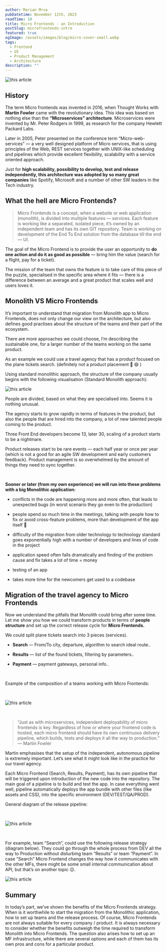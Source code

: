 ```yaml
---
author: Marian Mrva
pubDatetime: November 12th, 2023
readTime: 10
title: Micro Frontends - an Introduction
postSlug: microfrontends-intro
featured: true
ogImage: /assets/images/blog/micro-cover-small.webp
tags:
  - Frontend
  - UI
  - Product Management
  - Architecture
description: ""
---
```


![this article](../../../src/assets/images/blog/microfrontends/micro-cover-lg.webp)

## History

The term Micro frontends was invented in 2016, when Thought Works with <strong>Martin Fowler</strong> came with the revolutionary idea. This idea was based on nothing else than the <strong>“Microservices” architecture</strong>. Microservices were invented by Mr. Peter Rodgers in 1999, as research for the company Hewlett Packard Labs.

Later in 2005, Peter presented on the conference term “Micro-web-services” — a very well designed platform of Micro services, that is using principles of the Web, REST services together with UNIX-like scheduling and pipelines which provide excellent flexibility, scalability with a service oriented approach.

Just for <strong>high scalability, possibility to develop, test and release independently, this architecture was adopted by so many great companies</strong> like Spotify, Microsoft and a number of other SW leaders in the Tech industry.

## What the hell are Micro Frontends?

> Micro Frontends is a concept, when a website or web application (monolith), is divided into multiple features — services. Each feature is working like a separated, isolated piece, it’s owned by an independent team and has its own GIT repository. Team is working on development of the End To End solution from the database till the end — UI.

The goal of the Micro Frontend is to provide the user an opportunity to <strong>do one action and do it as good as possible</strong> — bring him the value (search for a flight, pay for a ticket).

The mission of the team that owns the feature is to take care of this piece of the puzzle, specialised in the specific area where it fits — there is a difference between an average and a great product that scales well and users loves it.

## Monolith VS Micro Frontends

It’s important to understand that migration from Monolith app to Micro Frontends, does not only change our view on the architecture, but also defines good practises about the structure of the teams and their part of the ecosystem.

There are more approaches we could choose, I’m describing the sustainable one, for a larger number of the teams working on the same product.

As an example we could use a travel agency that has a product focused on the plane tickets search. (definitely not a product placement 🥝 😄 )

Using standard monolithic approach, the structure of the company usually begins with the following visualisation (Standard Monolith approach):

![this article](../../../src/assets/images/blog/microfrontends/micro-1.webp)

People are divided, based on what they are specialised into. Seems it is nothing unusual.

The agency starts to grow rapidly in terms of features in the product, but also the people that are hired into the company, a lot of new talented people coming to the product.

Three Front End developers become 13, later 30, scaling of a product starts to be a nightmare.

Product releases start to be rare events — each half year or once per year (which is not a good for an agile SW development and early customers feedback). Product management is so overwhelmed by the amount of things they need to sync together.

<br/>

<strong>Sooner or later (from my own experience) we will run into these problems with a big Monolithic application:</strong>

- conflicts in the code are happening more and more often, that leads to unexpected bugs (in worst scenario they go even to the production)

- people spend so much time in the meetings, talking with people how to fix or avoid cross-feature problems, more than development of the app itself 🤯

- difficulty of the migration from older technology to technology standard goes exponentially high with a number of developers and lines of code in the project

- application speed often falls dramatically and finding of the problem cause and fix takes a lot of time = money

- testing of an app

- takes more time for the newcomers get used to a codebase

## Migration of the travel agency to Micro Frontends

Now we understand the pitfalls that Monolith could bring after some time. Let me show you how we could transform products in terms of <strong>people structure</strong> and set up the correct release cycle for <strong>Micro Frontends.</strong>

We could split plane tickets search into 3 pieces (services).

- <strong>Search</strong> — From/To city, departure, algorithm to search ideal route..

- <strong>Results</strong> — list of the found tickets, filtering by parameters..

- <strong>Payment</strong> — payment gateways, personal info..

<br/>

Example of the composition of a teams working with Micro Frontends:

<br/>

![this article](../../../src/assets/images/blog/microfrontends/micro-2.webp)

<br/>

> “Just as with microservices, independent deployability of micro frontends is key. Regardless of how or where your frontend code is hosted, each micro frontend should have its own continuous delivery pipeline, which builds, tests and deploys it all the way to production.” — Martin Fowler

Martin emphasises that the setup of the independent, autonomous pipeline is extremely important. Let’s see what it might look like in the practice for our travel agency.

Each Micro Frontend (Search, Results, Payment), has its own pipeline that will be triggered upon introduction of the new code into the repository. The main goal of a pipeline is to build and test the app. In case everything went well, pipeline automatically deploys the app bundle with other files (like assets and CSS), into the specific environment (DEV/TEST/QA/PROD).

General diagram of the release pipeline:

<br/>

![this article](../../../src/assets/images/blog/microfrontends/micro-3.webp)

<br/>

For example, team “Search”, could use the following release strategy (diagram below). They could go through the whole process from DEV all the way to Production without disturbing team “Results” or team “Payment”. In case “Search” Micro Frontend changes the way how it communicates with the other MFs, there might be some small internal communication about API, but that’s on another topic 😉.

![this article](../../../src/assets/images/blog/microfrontends/micro-4.webp)

## Summary

In today’s part, we’ve shown the benefits of the Micro Frontends strategy. When is it worthwhile to start the migration from the Monolithic application, how to set up teams and the release process. Of course, Micro Frontends are not always suitable for every company / product. It is always necessary to consider whether the benefits outweigh the time required to transform Monolith into Micro Frontends. The question also arises how to set up an MF infrastructure, while there are several options and each of them has its own pros and cons for a particular product.
